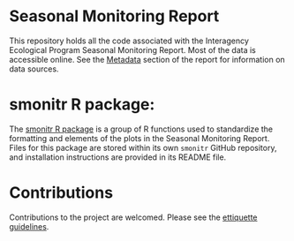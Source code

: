 # Seasonal Monitoring Report

This repository holds all the code associated with the Interagency Ecological Program Seasonal Monitoring Report. Most of the data is accessible online. See the [Metadata](https://interagencyecologicalprogram.github.io/Status-and-Trends/metadata.html) section of the report for information on data sources. 

# smonitr R package:

The [smonitr R package](https://github.com/InteragencyEcologicalProgram/smonitr) is a group of R functions used to standardize the formatting and elements of the plots in the Seasonal Monitoring Report. Files for this package are stored within its own `smonitr` GitHub repository, and installation instructions are provided in its README file.

# Contributions

Contributions to the project are welcomed. Please see the [ettiquette guidelines](https://github.com/InteragencyEcologicalProgram/Status-and-Trends/blob/master/Ettiquette.md).
